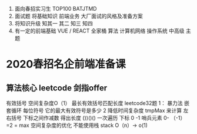 1. 面向春招实习生 TOP100 BATJTMD
2. 面试题   将基础知识 前端业务 大厂面试的风格及准备方案
3. 将知识升级  知其一 其二 知三  知四  
4. 有一定的前端基础 VUE / REACT 全家桶 
算法 计算机网络 操作系统 
中高级 主题 

# 2020春招名企前端准备课 
## 算法核心  leetcode 剑指offer
有效括号
空间复杂度O（1）
最长有效括号匹配长度 leetcode32题
1： 暴力法 嵌套循环 每位符号 它的最大有效符号是多少
 2 降低时间复杂度 
 tmpMax 来计算 左右括号 下标之间作减数 得出长度 
 ())()()
 一次遍历 下标  0
 -1 哨兵元素 0- （-1） =2 = max
 空间复杂度的优化 不能使用栈 stack O（n）-> o(1) 
  